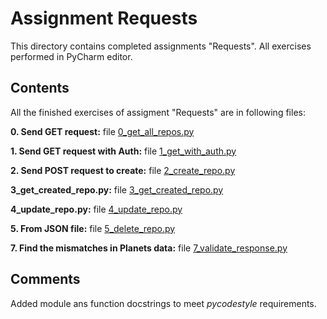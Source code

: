 # Assignment Requests

This directory contains completed assignments "Requests". 
All exercises performed in PyCharm editor.

## Contents

All the finished exercises of assigment "Requests" are in following files:

**0. Send GET request:** file [0_get_all_repos.py](./0_get_all_repos.py)

**1. Send GET request with Auth:** file [1_get_with_auth.py](./1_get_with_auth.py)

**2. Send POST request to create:** file [2_create_repo.py](./2_create_repo.py)

**3_get_created_repo.py:** file [3_get_created_repo.py](./3_get_created_repo.py)

**4_update_repo.py:** file [4_update_repo.py](./4_update_repo.py)

**5. From JSON file:** file [5_delete_repo.py](./5_delete_repo.py)

**7. Find the mismatches in Planets data:** file [7_validate_response.py](./7_validate_response.py)

## Comments

Added module ans function docstrings to meet _pycodestyle_ requirements.

